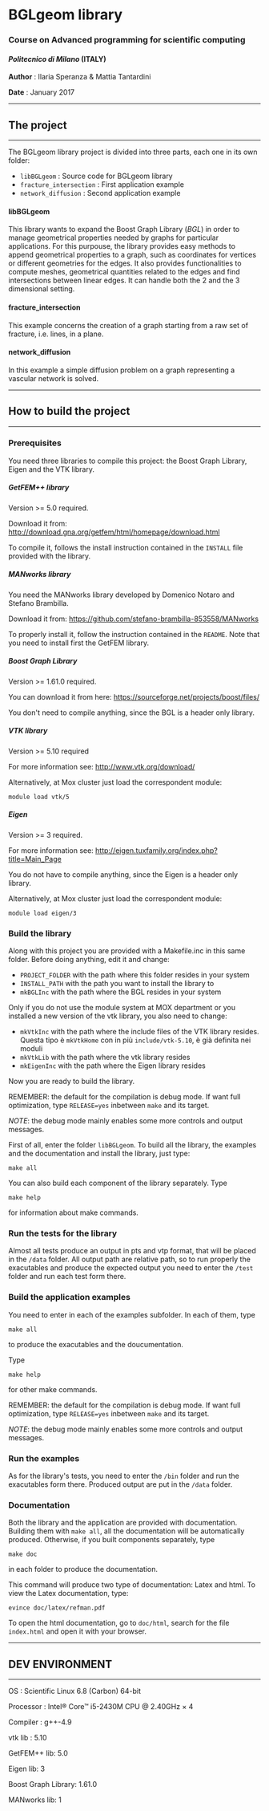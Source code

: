 # BGLgeom library
### Course on Advanced programming for scientific computing
#### *Politecnico di Milano* (ITALY)

**Author** : Ilaria Speranza & Mattia Tantardini 

**Date**   : January 2017

-----------------------------------------------
## The project
-----------------------------------------------
The BGLgeom library project is divided into three parts, each one in its 
own folder:
- `libBGLgeom` : Source code for BGLgeom library
- `fracture_intersection` : First application example
- `network_diffusion` : Second application example


#### libBGLgeom
This library wants to expand the Boost Graph Library (*BGL*) in order to 
manage geometrical properties needed by graphs for particular applications.
For this purpouse, the library provides easy methods to append geometrical 
properties to a graph, such as coordinates for vertices or different 
geometries for the edges. It also provides functionalities to compute 
meshes, geometrical quantities related to the edges and find intersections 
between linear edges. It can handle both the 2 and the 3 dimensional setting.


#### fracture_intersection
This example concerns the creation of a graph starting from a raw set of 
fracture, i.e. lines, in a plane.

#### network_diffusion
In this example a simple diffusion problem on a graph representing a 
vascular network is solved.

-------------------------------------------------
## How to build the project
------------------------------------------------
### Prerequisites

You need three libraries to compile this project: the Boost Graph Library,
Eigen and the VTK library.

##### GetFEM++ library

Version >= 5.0 required. 

Download it from: <http://download.gna.org/getfem/html/homepage/download.html>

To compile it, follows the install instruction contained in the `INSTALL` 
file provided with the library.

##### MANworks library

You need the MANworks library developed by Domenico Notaro and Stefano Brambilla.

Download it from: <https://github.com/stefano-brambilla-853558/MANworks>

To properly install it, follow the instruction contained in the `README`. Note 
that you need to install first the GetFEM library.

##### Boost Graph Library

Version >= 1.61.0 required.

You can download it from here: <https://sourceforge.net/projects/boost/files/>

You don't need to compile anything, since the BGL is a header only library. 

##### VTK library

Version >= 5.10 required

For more information see: <http://www.vtk.org/download/>

Alternatively, at Mox cluster just load the correspondent module:
```
module load vtk/5
```

##### Eigen

Version >= 3 required.

For more information see: <http://eigen.tuxfamily.org/index.php?title=Main_Page>

You do not have to compile anything, since the Eigen is a header only library.

Alternatively, at Mox cluster just load the correspondent module:
```
module load eigen/3
```


### Build the library

Along with this project you are provided with a Makefile.inc in this same 
folder. Before doing anything, edit it and change:
- `PROJECT_FOLDER` with the path where this folder resides in your system
- `INSTALL_PATH`   with the path you want to install the library to
- `mkBGLInc`       with the path where the BGL resides in your system

Only if you do not use the module system at MOX department or you installed 
a new version of the vtk library, you also need to change:
- `mkVtkInc`   with the path where the include files of the VTK library resides.
	Questa tipo è `mkVtkHome` con in più `include/vtk-5.10`, è già definita nei moduli
- `mkVtkLib`   with the path where the vtk library resides
- `mkEigenInc` with the path where the Eigen library resides

Now you are ready to build the library.

REMEMBER: the default for the compilation is debug mode. If want full 
optimization, type `RELEASE=yes` inbetween `make` and its target.

*NOTE*: the debug mode mainly enables some more controls and output messages.

First of all, enter the folder `libBGLgeom`. To build all the library, the 
examples and the documentation and install the library, just type:
```
make all
```

You can also build each component of the library separately. Type 
```
make help
```
for information about make commands.

### Run the tests for the library

Almost all tests produce an output in pts and vtp format, that will be placed 
in the `/data` folder. All output path are relative path, so to run properly 
the exacutables and produce the expected output you need to enter the `/test`
folder and run each test form there.

### Build the application examples

You need to enter in each of the examples subfolder. In each of them, type
```
make all
```
to produce the exacutables and the doucumentation.

Type
```
make help
```
for other make commands.

REMEMBER: the default for the compilation is debug mode. If want full 
optimization, type `RELEASE=yes` inbetween `make` and its target.

*NOTE*: the debug mode mainly enables some more controls and output messages.

### Run the examples

As for the library's tests, you need to enter the `/bin` folder and run the 
exacutables form there. Produced output are put in the `/data` folder.

### Documentation

Both the library and the application are provided with documentation.
Building them with `make all`, all the documentation will be automatically 
produced. Otherwise, if you built components separately, type
```
make doc
```
in each folder to produce the documentation.

This command will produce two type of documentation: Latex and html. 
To view the Latex documentation, type:
```
evince doc/latex/refman.pdf
```

To open the html documentation, go to `doc/html`, search for the file 
`index.html` and open it with your browser.

-----------------------------------------
##  DEV ENVIRONMENT
----------------------------------------
OS         : Scientific Linux 6.8 (Carbon) 64-bit

Processor  : Intel® Core™ i5-2430M CPU @ 2.40GHz × 4 

Compiler   : g++-4.9

vtk lib : 5.10

GetFEM++ lib: 5.0

Eigen lib: 3

Boost Graph Library: 1.61.0

MANworks lib: 1
